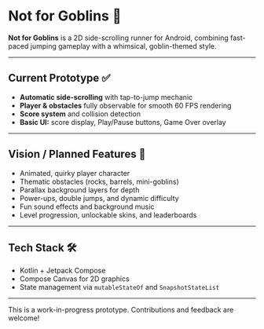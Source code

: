 # Not for Goblins 🐾

**Not for Goblins** is a 2D side-scrolling runner for Android, combining fast-paced jumping gameplay with a whimsical, goblin-themed style.

---

## Current Prototype ✅

- **Automatic side-scrolling** with tap-to-jump mechanic  
- **Player & obstacles** fully observable for smooth 60 FPS rendering  
- **Score system** and collision detection  
- **Basic UI:** score display, Play/Pause buttons, Game Over overlay  

---

## Vision / Planned Features 🚀

- Animated, quirky player character  
- Thematic obstacles (rocks, barrels, mini-goblins)  
- Parallax background layers for depth  
- Power-ups, double jumps, and dynamic difficulty  
- Fun sound effects and background music  
- Level progression, unlockable skins, and leaderboards  

---

## Tech Stack 🛠️

- Kotlin + Jetpack Compose  
- Compose Canvas for 2D graphics  
- State management via `mutableStateOf` and `SnapshotStateList`  

---

This is a work-in-progress prototype. Contributions and feedback are welcome!
